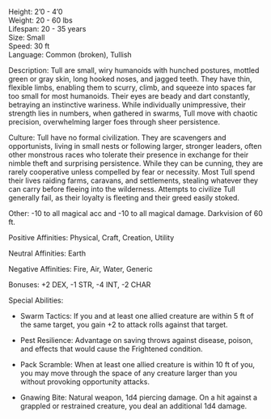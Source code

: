 Height: 2’0 - 4’0  
Weight: 20 - 60 lbs  
Lifespan: 20 - 35 years  
Size: Small  
Speed: 30 ft  
Language: Common (broken), Tullish

Description: Tull are small, wiry humanoids with hunched postures, mottled green or gray skin, long hooked noses, and jagged teeth. They have thin, flexible limbs, enabling them to scurry, climb, and squeeze into spaces far too small for most humanoids. Their eyes are beady and dart constantly, betraying an instinctive wariness. While individually unimpressive, their strength lies in numbers, when gathered in swarms, Tull move with chaotic precision, overwhelming larger foes through sheer persistence.

Culture: Tull have no formal civilization. They are scavengers and opportunists, living in small nests or following larger, stronger leaders, often other monstrous races who tolerate their presence in exchange for their nimble theft and surprising persistence. While they can be cunning, they are rarely cooperative unless compelled by fear or necessity. Most Tull spend their lives raiding farms, caravans, and settlements, stealing whatever they can carry before fleeing into the wilderness. Attempts to civilize Tull generally fail, as their loyalty is fleeting and their greed easily stoked.

Other: -10 to all magical acc and -10 to all magical damage. Darkvision of 60 ft. 

Positive Affinities: Physical, Craft, Creation, Utility

Neutral Affinities: Earth

Negative Affinities: Fire, Air, Water, Generic

Bonuses: +2 DEX, -1 STR, -4 INT, -2 CHAR

Special Abilities:

- Swarm Tactics: If you and at least one allied creature are within 5 ft of the same target, you gain +2 to attack rolls against that target.
    
- Pest Resilience: Advantage on saving throws against disease, poison, and effects that would cause the Frightened condition.
    
- Pack Scramble: When at least one allied creature is within 10 ft of you, you may move through the space of any creature larger than you without provoking opportunity attacks.
    
- Gnawing Bite: Natural weapon, 1d4 piercing damage. On a hit against a grappled or restrained creature, you deal an additional 1d4 damage.